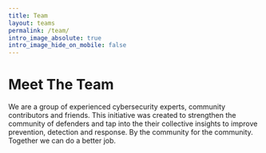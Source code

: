 ```yaml
---
title: Team
layout: teams
permalink: /team/
intro_image_absolute: true
intro_image_hide_on_mobile: false
---
```


# Meet The Team

We are a group of experienced cybersecurity experts, community contributors and friends. This initiative was created to strengthen the community of defenders and tap into the their collective insights to improve prevention, detection and response. By the community for the community. Together we can do a better job. 

